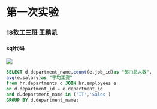# 第一次实验
### 18软工三班 王鹏凯

#### sql代码

![](./pic/pict1.png)

```sql 
SELECT d.department_name,count(e.job_id)as "部门总人数",
avg(e.salary)as "平均工资"
from hr.departments d JOIN hr.employees e
on d.department_id = e.department_id
and d.department_name in ('IT','Sales')
GROUP BY d.department_name;

